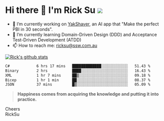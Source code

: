 # Hi there 👋 I'm Rick Su ![](https://komarev.com/ghpvc/?username=ricksu978)
<!--
**ricksu978/ricksu978** is a ✨ _special_ ✨ repository because its `README.md` (this file) appears on your GitHub profile.

Here are some ideas to get you started:
-->
- 🔭 I’m currently working on [YakShaver](https://yakshaver.ai/), an AI app that "Make the perfect PBI in 30 seconds".
- 🌱 I’m currently learning Domain-Driven Design (DDD) and Acceptance Test-Driven Development (ATDD)
- 📫 How to reach me: ricksu@ssw.com.au
<!--
- 👯 I’m looking to collaborate on ...
- 🤔 I’m looking for help with ...
- 💬 Ask me about ...
-->
<!--
- 😄 Pronouns: ...
- ⚡ Fun fact: ...
-->
[![Rick's github stats](https://github-readme-stats.vercel.app/api?username=ricksu978&theme=dark)](https://github.com/ricksu978/ricksu978)

<!--START_SECTION:waka-->

```txt
C#            6 hrs 17 mins   █████████████░░░░░░░░░░░░   51.43 %
Binary        2 hrs           ████░░░░░░░░░░░░░░░░░░░░░   16.43 %
XML           1 hr 7 mins     ██▒░░░░░░░░░░░░░░░░░░░░░░   09.18 %
Bicep         1 hr 1 min      ██░░░░░░░░░░░░░░░░░░░░░░░   08.37 %
JSON          37 mins         █▒░░░░░░░░░░░░░░░░░░░░░░░   05.09 %
```

<!--END_SECTION:waka-->

> **Happiness comes from acquiring the knowledge and putting it into practice.**

Cheers  
RickSu 

